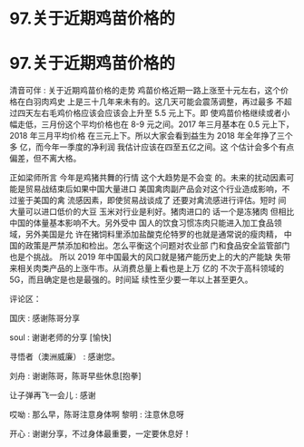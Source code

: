 # 97.关于近期鸡苗价格的

# 97.关于近期鸡苗价格的

清音可伴 : 关于近期鸡苗价格的走势 鸡苗价格近期一路上涨至十元左右，这个价格在白羽肉鸡史 上是三十几年来未有的。这几天可能会震荡调整，再过最多 不超过四天左右毛鸡价格应该会应该会上升至 5.5 元上下。即 使鸡苗价格继续或者小幅走低，三月份这个平均价格也在 8-9 元之间。2017 年三月基本在 0.5 元上下，2018 年三月平均价格 在三元上下。所以大家会看到益生为 2018 年全年挣了三个多 亿，而今年一季度的净利润 我估计应该在四至五亿之间。这 个估计会多个有点偏差，但不离大格。

正如梁师所言 今年是鸡猪共舞的行情 这个大趋势是不会变 的。未来的扰动因素可能是贸易战结束后如果中国大量进口 美国禽肉副产品会对这个行业造成影响，不过鉴于美国的禽 流感因素，即使贸易战谈成了 还要对禽流感进行评估。短时 间 大量可以进口低价的大豆 玉米对行业是利好。猪肉进口的 话一个是冻猪肉 但相比中国的体量基本影响不大。另外受中 国人的饮食习惯冻肉只能进入加工食品领域，另外美国是允 许在猪饲料里添加盐酸克伦特罗的也就是通常说的瘦肉精， 中国的政策是严禁添加和检出。怎么平衡这个问题对农业部 门和食品安全监管部门也是个挑战。 所以 2019 年中国最大的风口就是猪产能历史上的大的产能缺 失带来相关肉类产品的上涨牛市。从消费总量上看也是上万 亿的 不次于高科领域的 5G，而且确定是也是最强的。时间延 续性至少要一年以上甚至更久。

评论区：

国庆 : 感谢陈哥分享

soul : 谢谢老师的分享 [愉快]

寻悟者（澳洲威廉） : 感谢您。

刘舟 : 谢谢陈哥，陈哥早些休息[抱拳]

让子弹再飞一会儿 : 感谢

哎呦 : 那么早，陈哥注意身体啊 黎明 : 注意休息呀

开心 : 谢谢分享，不过身体最重要，一定要休息好！